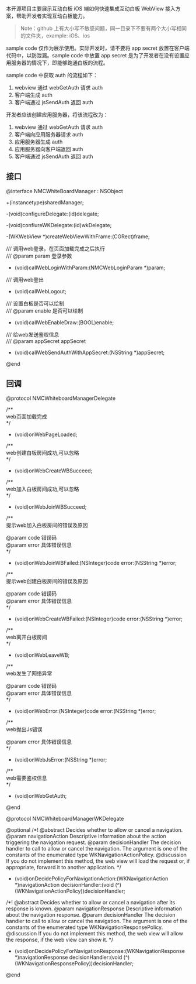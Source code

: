 本开源项目主要展示互动白板 iOS 端如何快速集成互动白板 WebView 接入方案，帮助开发者实现互动白板能力。

> Note：github 上有大小写不敏感问题，同一目录下不要有两个大小写相同的文件夹，example: iOS、ios

sample code 仅作为展示使用。实际开发时，请不要将 app secret 放置在客户端代码中，以防泄漏。sample code 中放置 app secret 是为了开发者在没有设置应用服务器的情况下，即能够跑通白板的流程。

sample code 中获取 auth 的流程如下：  
1. webview 通过 webGetAuth 请求 auth  
2. 客户端生成 auth  
3. 客户端通过 jsSendAuth 返回 auth  

开发者应该创建应用服务器，将该流程改为：  
1. webview 通过 webGetAuth 请求 auth  
2. 客户端向应用服务器请求 auth  
3. 应用服务器生成 auth  
4. 应用服务器向客户端返回 auth  
5. 客户端通过 jsSendAuth 返回 auth  

## 接口
@interface NMCWhiteBoardManager : NSObject

+(instancetype)sharedManager;

-(void)configureDelegate:(id<NMCWhiteboardManagerDelegate>)delegate;

-(void)confiureWKDelegate:(id<NMCWhiteboardManagerWKDelegate>)wkDelegate;

-(WKWebView *)createWebViewWithFrame:(CGRect)frame;

/// 调用web登录，在页面加载完成之后执行  
/// @param param 登录参数  
- (void)callWebLoginWithParam:(NMCWebLoginParam *)param;

/// 调用web登出  
- (void)callWebLogout;

/// 设置白板是否可以绘制  
/// @param enable 是否可以绘制  
- (void)callWebEnableDraw:(BOOL)enable;

/// 给web发送鉴权信息  
/// @param appSecret appSecret  
- (void)callWebSendAuthWithAppSecret:(NSString *)appSecret;

@end

## 回调
@protocol NMCWhiteboardManagerDelegate <NSObject>

/**  
 web页面加载完成  
 */  
- (void)onWebPageLoaded;

/**  
 web创建白板房间成功,可以忽略  
 */  
- (void)onWebCreateWBSucceed;

/**  
 web加入白板房间成功,可以忽略  
 */  
- (void)onWebJoinWBSucceed;

/**  
 提示web加入白板房间的错误及原因  
 
 @param code 错误码  
 @param error 具体错误信息  
 */  
- (void)onWebJoinWBFailed:(NSInteger)code error:(NSString *)error;

/**  
 提示web创建白板房间的错误及原因  
 
 @param code 错误码  
 @param error 具体错误信息  
 */  
- (void)onWebCreateWBFailed:(NSInteger)code error:(NSString *)error;

/**  
 web离开白板房间  
 */  
- (void)onWebLeaveWB;

/**  
 web发生了网络异常  
 
 @param code 错误码  
 @param error 具体错误信息  
 */  
- (void)onWebError:(NSInteger)code error:(NSString *)error;

/**  
 web抛出Js错误
 
 @param error 具体错误信息  
 */  
- (void)onWebJsError:(NSString *)error;

/**  
 web需要鉴权信息  
 */  
- (void)onWebGetAuth;

@end

@protocol NMCWhiteboardManagerWKDelegate <NSObject>

@optional
/*! @abstract Decides whether to allow or cancel a navigation.
 @param navigationAction Descriptive information about the action
 triggering the navigation request.
 @param decisionHandler The decision handler to call to allow or cancel the
 navigation. The argument is one of the constants of the enumerated type WKNavigationActionPolicy.
 @discussion If you do not implement this method, the web view will load the request or, if appropriate, forward it to another application.
 */  
- (void)onDecidePolicyForNavigationAction:(WKNavigationAction *)navigationAction decisionHandler:(void (^)(WKNavigationActionPolicy))decisionHandler;

/*! @abstract Decides whether to allow or cancel a navigation after its
 response is known.
 @param navigationResponse Descriptive information about the navigation
 response.
 @param decisionHandler The decision handler to call to allow or cancel the
 navigation. The argument is one of the constants of the enumerated type WKNavigationResponsePolicy.
 @discussion If you do not implement this method, the web view will allow the response, if the web view can show it.
 */  
- (void)onDecidePolicyForNavigationResponse:(WKNavigationResponse *)navigationResponse decisionHandler:(void (^)(WKNavigationResponsePolicy))decisionHandler;

@end